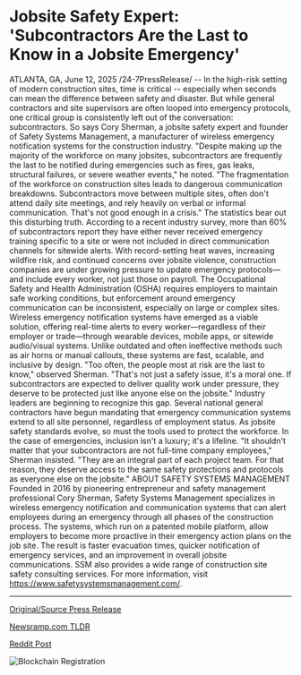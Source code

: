# Jobsite Safety Expert: 'Subcontractors Are the Last to Know in a Jobsite Emergency'

ATLANTA, GA, June 12, 2025 /24-7PressRelease/ -- In the high-risk setting of modern construction sites, time is critical -- especially when seconds can mean the difference between safety and disaster.   But while general contractors and site supervisors are often looped into emergency protocols, one critical group is consistently left out of the conversation: subcontractors. So says Cory Sherman, a jobsite safety expert and founder of Safety Systems Management, a manufacturer of wireless emergency notification systems for the construction industry.   "Despite making up the majority of the workforce on many jobsites, subcontractors are frequently the last to be notified during emergencies such as fires, gas leaks, structural failures, or severe weather events," he noted. "The fragmentation of the workforce on construction sites leads to dangerous communication breakdowns.   Subcontractors move between multiple sites, often don't attend daily site meetings, and rely heavily on verbal or informal communication. That's not good enough in a crisis."  The statistics bear out this disturbing truth. According to a recent industry survey, more than 60% of subcontractors report they have either never received emergency training specific to a site or were not included in direct communication channels for sitewide alerts. With record-setting heat waves, increasing wildfire risk, and continued concerns over jobsite violence, construction companies are under growing pressure to update emergency protocols—and include every worker, not just those on payroll.   The Occupational Safety and Health Administration (OSHA) requires employers to maintain safe working conditions, but enforcement around emergency communication can be inconsistent, especially on large or complex sites.  Wireless emergency notification systems have emerged as a viable solution, offering real-time alerts to every worker—regardless of their employer or trade—through wearable devices, mobile apps, or sitewide audio/visual systems. Unlike outdated and often ineffective methods such as air horns or manual callouts, these systems are fast, scalable, and inclusive by design.  "Too often, the people most at risk are the last to know," observed Sherman. "That's not just a safety issue, it's a moral one. If subcontractors are expected to deliver quality work under pressure, they deserve to be protected just like anyone else on the jobsite."  Industry leaders are beginning to recognize this gap. Several national general contractors have begun mandating that emergency communication systems extend to all site personnel, regardless of employment status. As jobsite safety standards evolve, so must the tools used to protect the workforce. In the case of emergencies, inclusion isn't a luxury; it's a lifeline.  "It shouldn't matter that your subcontractors are not full-time company employees," Sherman insisted. "They are an integral part of each project team. For that reason, they deserve access to the same safety protections and protocols as everyone else on the jobsite."  ABOUT SAFETY SYSTEMS MANAGEMENT Founded in 2016 by pioneering entrepreneur and safety management professional Cory Sherman, Safety Systems Management specializes in wireless emergency notification and communication systems that can alert employees during an emergency through all phases of the construction process. The systems, which run on a patented mobile platform, allow employers to become more proactive in their emergency action plans on the job site. The result is faster evacuation times, quicker notification of emergency services, and an improvement in overall jobsite communications. SSM also provides a wide range of construction site safety consulting services. For more information, visit https://www.safetysystemsmanagement.com/. 

---

[Original/Source Press Release](https://www.24-7pressrelease.com/press-release/523731/jobsite-safety-expert-subcontractors-are-the-last-to-know-in-a-jobsite-emergency)
                    

[Newsramp.com TLDR](https://newsramp.com/curated-news/construction-safety-overhaul-including-subcontractors-in-emergency-alerts/f51a6ffe95125c633a95226ff2673f31) 

 



[Reddit Post](https://www.reddit.com/r/newsramp/comments/1l9gfxg/construction_safety_overhaul_including/) 



![Blockchain Registration](https://cdn.newsramp.app/24-7PressRelease/qrcode/256/12/calmjz3V.webp)